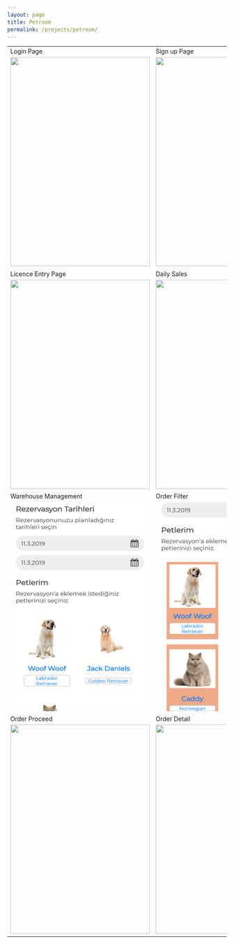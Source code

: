 ```yaml
---
layout: page
title: Petroom
permalink: /projects/petroom/
---
```


<table>
  <tr>
    <td>Login Page</td>
    <td>Sign up Page</td>
    <td>Main Page</td>
  </tr>
  <tr>
    <td><img src="/img/p-login.png" width=320 height=480></td>
    <td><img src="/img/p-signup.png" width=320 height=480></td>
    <td><img src="/img/p-mainpage.png" width=320 height=480></td>
  </tr>
  <tr>
    <td>Licence Entry Page</td>
    <td>Daily Sales</td>
    <td>Daily a Single Sale Detail</td>
  </tr>
  <tr>
    <td><img src="/img/p-navigation2.png" width=320 height=480></td>
    <td><img src="/img/p-hakkimizda.png" width=320 height=480></td>
    <td><img src="/img/p-iletisim.png" width=320 height=480></td>
  </tr>
  <tr>
    <td>Warehouse Management</td>
    <td>Order Filter</td>
    <td>Order Overview</td>
  </tr>
  <tr>
    <td><img src="/img/p-rez1.png" width=320 height=480></td>
    <td><img src="/img/p-rez2.png" width=320 height=480></td>
    <td><img src="/img/p-rez3.png" width=320 height=480></td>
  </tr>
  <tr>
    <td>Order Proceed</td>
    <td>Order Detail</td>
    <td>Scan & Start Shipment Page</td>
  </tr>
  <tr>
    <td><img src="/img/p-sss.png" width=320 height=480></td>
    <td><img src="/img/e-blog.png" width=320 height=480></td>
    <td><img src="/img/p-blogDetail.png" width=320 height=480></td>
  </tr>
</table>